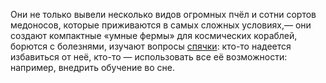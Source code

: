 Они не только вывели несколько видов огромных пчёл и сотни сортов медоносов, которые приживаются в самых сложных условиях,— они создают компактные «умные фермы» для космических кораблей, борются с болезнями, изучают вопросы [спячки](https://berloga.fandom.com/ru/wiki/%D0%A1%D0%BF%D1%8F%D1%87%D0%BA%D0%B0 "Спячка"): кто-то надеется избавиться от неё, кто-то — использовать все её возможности: например, внедрить обучение во сне.